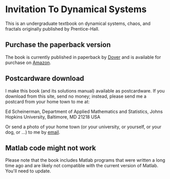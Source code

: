 # Invitation To Dynamical Systems

This is an undergraduate textbook on dynamical systems, chaos, and fractals originally published by Prentice-Hall. 

## Purchase the paperback version

The book is currently published in paperback by [Dover](http://store.doverpublications.com/0486485943.html)
and is available for purchase on 
[Amazon](http://www.amazon.com/Invitation-Dynamical-Systems-Dover-Mathematics/dp/0486485943/ref=sr_1_7?ie=UTF8&qid=1328557406&sr=8-7).

## Postcardware download

I make this book (and its solutions manual) available as postcardware. 
If you download from this site, send no money; instead, 
please send me a postcard from your home town to me at:

Ed Scheinerman, Department of Applied Mathematics and Statistics, Johns Hopkins University, Baltimore, MD 21218 USA

Or send a photo of your home town (or your university, or yourself, or your dog, or ...) to me by [email](mailto:ers@jhu.edu).

## Matlab code might not work

Please note that the book includes Matlab programs that were written a long time ago and are likely not compatible with 
the current version of Matlab. You'll need to update.
